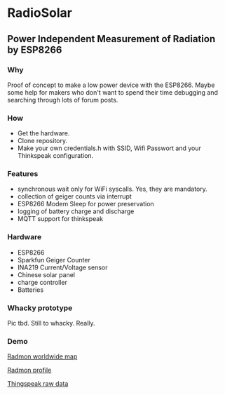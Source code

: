 # RadioSolar

## Power Independent Measurement of Radiation by ESP8266

### Why

Proof of concept to make a low power device with the ESP8266.
Maybe some help for makers who don't want to spend their time debugging and searching through 
lots of forum posts.

### How

+ Get the hardware.
+ Clone repository.
+ Make your own credentials.h with SSID, Wifi Passwort and your Thinkspeak configuration.

### Features

+ synchronous wait only for WiFi syscalls. Yes, they are mandatory.
+ collection of geiger counts via interrupt
+ ESP8266 Modem Sleep for power preservation
+ logging of battery charge and discharge
+ MQTT support for thinkspeak

### Hardware

+ ESP8266
+ Sparkfun Geiger Counter
+ INA219 Current/Voltage sensor
+ Chinese solar panel
+ charge controller
+ Batteries

### Whacky prototype

Pic tbd. Still to whacky. Really.

### Demo

[Radmon worldwide map](http://radmon.org/)

[Radmon profile](http://www.radmon.org/radmon.php?function=showuserpage&user=clms)

[Thingspeak raw data](https://thingspeak.com/channels/305931)